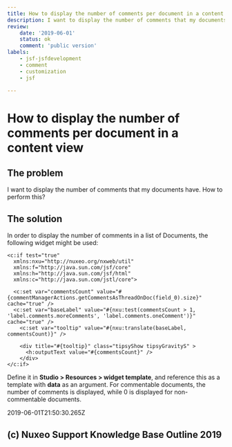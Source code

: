```yaml
---
title: How to display the number of comments per document in a content view
description: I want to display the number of comments that my documents have. How to perform this?
review:
    date: '2019-06-01'
    status: ok
    comment: 'public version'
labels:
    - jsf-jsfdevelopment
    - comment
    - customization
    - jsf

---
```

# How to display the number of comments per document in a content view

## The problem
I want to display the number of comments that my documents have. How to perform this?

## The solution
In order to display the number of comments in a list of Documents, the following widget might be used:

    <c:if test="true"
      xmlns:nxu="http://nuxeo.org/nxweb/util"
      xmlns:f="http://java.sun.com/jsf/core"
      xmlns:h="http://java.sun.com/jsf/html"
      xmlns:c="http://java.sun.com/jstl/core">

      <c:set var="commentsCount" value="#{commentManagerActions.getCommentsAsThreadOnDoc(field_0).size}" cache="true" />
      <c:set var="baseLabel" value="#{nxu:test(commentsCount > 1, 'label.comments.moreComments', 'label.comments.oneComment')}"  cache="true" />
        <c:set var="tooltip" value="#{nxu:translate(baseLabel, commentsCount)}" />

        <div title="#{tooltip}" class="tipsyShow tipsyGravityS" >
          <h:outputText value="#{commentsCount}" />
        </div>
    </c:if>

Define it in **Studio > Resources > widget template**, and reference this as a template  with **data** as an argument. For commentable documents, the number of comments is displayed, while 0 is displayed for non-commentable documents.


2019-06-01T21:50:30.265Z
## (c) Nuxeo Support Knowledge Base Outline 2019
